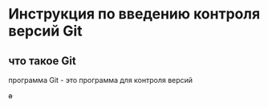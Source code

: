# **Инструкция по введению контроля версий Git**

## что такое Git

программа Git - это программа для контроля версий

~~a~~